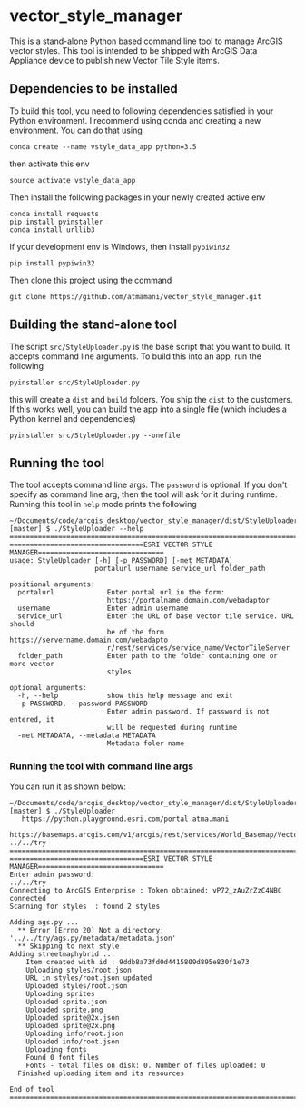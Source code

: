 # vector_style_manager
This is a stand-alone Python based command line tool to manage ArcGIS vector styles. This tool is intended to be shipped 
with ArcGIS Data Appliance device to publish new Vector Tile Style items.

## Dependencies to be installed
To build this tool, you need to following dependencies satisfied in your Python environment. I recommend using conda and 
creating a new environment. You can do that using

```
conda create --name vstyle_data_app python=3.5
```
then activate this env
```
source activate vstyle_data_app
```

Then install the following packages in your newly created active env
```
conda install requests
pip install pyinstaller
conda install urllib3
```
If your development env is Windows, then install `pypiwin32`
```
pip install pypiwin32
```
Then clone this project using the command
```
git clone https://github.com/atmamani/vector_style_manager.git
```

## Building the stand-alone tool
The script `src/StyleUploader.py` is the base script that you want to build. It accepts command line arguments. To build this
into an app, run the following
```
pyinstaller src/StyleUploader.py
```
this will create a `dist` and `build` folders. You ship the `dist` to the customers. If this works well, you can build
the app into a single file (which includes a Python kernel and dependencies)
```
pyinstaller src/StyleUploader.py --onefile
```

## Running the tool
The tool accepts command line args. The `password` is optional. If you don't specify as command line arg, then the tool 
will ask for it during runtime. Running this tool in `help` mode prints the following

```
~/Documents/code/arcgis_desktop/vector_style_manager/dist/StyleUploader [master] $ ./StyleUploader --help
=========================================================================================
=================================ESRI VECTOR STYLE MANAGER===============================
usage: StyleUploader [-h] [-p PASSWORD] [-met METADATA]
                     portalurl username service_url folder_path

positional arguments:
  portalurl             Enter portal url in the form:
                        https://portalname.domain.com/webadaptor
  username              Enter admin username
  service_url           Enter the URL of base vector tile service. URL should
                        be of the form https://servername.domain.com/webadapto
                        r/rest/services/service_name/VectorTileServer
  folder_path           Enter path to the folder containing one or more vector
                        styles

optional arguments:
  -h, --help            show this help message and exit
  -p PASSWORD, --password PASSWORD
                        Enter admin password. If password is not entered, it
                        will be requested during runtime
  -met METADATA, --metadata METADATA
                        Metadata foler name

```
### Running the tool with command line args
You can run it as shown below:
```
~/Documents/code/arcgis_desktop/vector_style_manager/dist/StyleUploader [master] $ ./StyleUploader 
   https://python.playground.esri.com/portal atma.mani 
   https://basemaps.arcgis.com/v1/arcgis/rest/services/World_Basemap/VectorTileServer ../../try
=========================================================================================
=================================ESRI VECTOR STYLE MANAGER===============================
Enter admin password: 
../../try
Connecting to ArcGIS Enterprise : Token obtained: vP72_zAuZrZzC4NBC
connected
Scanning for styles  : found 2 styles

Adding ags.py ...
  ** Error [Errno 20] Not a directory: '../../try/ags.py/metadata/metadata.json'
  ** Skipping to next style
Adding streetmaphybrid ...
    Item created with id : 9ddb8a73fd0d4415809d895e830f1e73
    Uploading styles/root.json
    URL in styles/root.json updated
    Uploaded styles/root.json
    Uploading sprites
    Uploaded sprite.json
    Uploaded sprite.png
    Uploaded sprite@2x.json
    Uploaded sprite@2x.png
    Uploading info/root.json
    Uploaded info/root.json
    Uploading fonts
    Found 0 font files
    Fonts - total files on disk: 0. Number of files uploaded: 0
  Finished uploading item and its resources

End of tool
=========================================================================================
```
